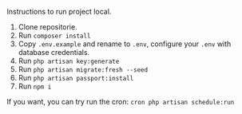 Instructions to run project local.

1. Clone repositorie.
2. Run `composer install`
3. Copy `.env.example` and rename to `.env`, configure your `.env` with database credentials.
4. Run `php artisan key:generate`
5. Run `php artisan migrate:fresh --seed`
6. Run `php artisan passport:install`
7. Run `npm i`

If you want, you can try run the cron: `cron php artisan schedule:run`

